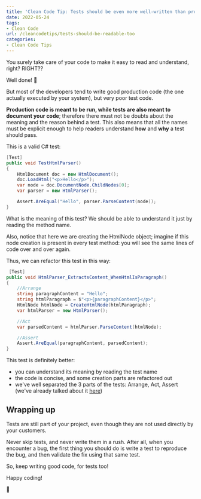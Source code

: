 ```yaml
---
title: 'Clean Code Tip: Tests should be even more well-written than production code'
date: 2022-05-24
tags:
- Clean Code
url: /cleancodetips/tests-should-be-readable-too
categories:
- Clean Code Tips
---
```


You surely take care of your code to make it easy to read and understand, right? RIGHT??

Well done! 👏

But most of the developers tend to write good production code (the one actually executed by your system), but very poor test code.

**Production code is meant to be run, while tests are also meant to document your code**; therefore there must not be doubts about the meaning and the reason behind a test.
This also means that all the names must be explicit enough to help readers understand **how** and **why** a test should pass.

This is a valid C# test:

```cs
[Test]
public void TestHtmlParser()
{
    HtmlDocument doc = new HtmlDocument();
    doc.LoadHtml("<p>Hello</p>");
    var node = doc.DocumentNode.ChildNodes[0];
    var parser = new HtmlParser();

    Assert.AreEqual("Hello", parser.ParseContent(node));
}
```

What is the meaning of this test? We should be able to understand it just by reading the method name.

Also, notice that here we are creating the HtmlNode object; imagine if this node creation is present in every test method: you will see the same lines of code over and over again.

Thus, we can refactor this test in this way:

```cs
 [Test]
public void HtmlParser_ExtractsContent_WhenHtmlIsParagraph()
{
    //Arrange
    string paragraphContent = "Hello";
    string htmlParagraph = $"<p>{paragraphContent}</p>";
    HtmlNode htmlNode = CreateHtmlNode(htmlParagraph);
    var htmlParser = new HtmlParser();

    //Act
    var parsedContent = htmlParser.ParseContent(htmlNode);

    //Assert
    Assert.AreEqual(paragraphContent, parsedContent);
}
```

This test is definitely better:

- you can understand its meaning by reading the test name
- the code is concise, and some creation parts are refactored out
- we've well separated the 3 parts of the tests: Arrange, Act, Assert (we've already talked about it [here](https://www.code4it.dev/cleancodetips/aaa-pattern-for-tests/ "AAA pattern for tests: why is it important?"))

## Wrapping up

Tests are still part of your project, even though they are not used directly by your customers.

Never skip tests, and never write them in a rush. After all, when you encounter a bug, the first thing you should do is write a test to reproduce the bug, and then validate the fix using that same test.

So, keep writing good code, for tests too!

Happy coding!

🐧

